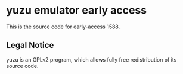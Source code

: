 yuzu emulator early access
=============

This is the source code for early-access 1588.

## Legal Notice

yuzu is an GPLv2 program, which allows fully free redistribution of its source code.